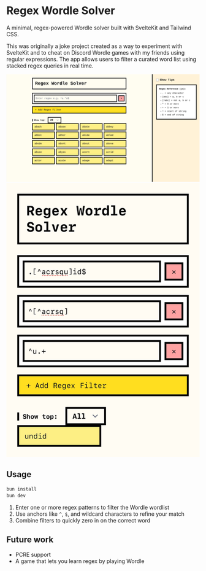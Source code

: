# Regex Wordle Solver

A minimal, regex-powered Wordle solver built with SvelteKit and Tailwind CSS.

This was originally a joke project created as a way to experiment with SvelteKit and to cheat on Discord Wordle games with my friends using
regular expressions. The app allows users to filter a curated word list using stacked regex queries in real time.

![img.png](.github/assets/images/img.png)
![img_1.png](.github/assets/images/img_1.png)

## Usage


```bash
bun install
bun dev
```

1. Enter one or more regex patterns to filter the Wordle wordlist
2. Use anchors like `^`, `$`, and wildcard characters to refine your match
3. Combine filters to quickly zero in on the correct word

## Future work
- PCRE support
- A game that lets you learn regex by playing Wordle